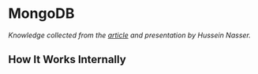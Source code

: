 # MongoDB

_Knowledge collected from the [article](https://medium.com/@hnasr/mongodb-internal-architecture-9a32f1403d6f) and presentation by Hussein Nasser._

## How It Works Internally
